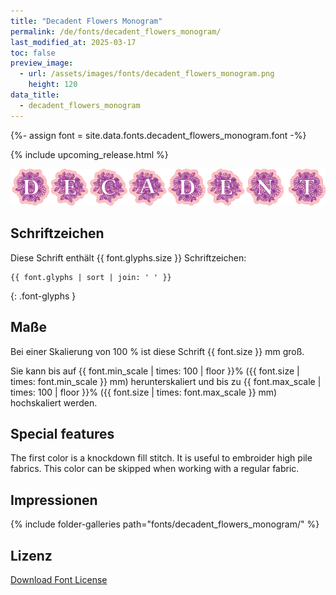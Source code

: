 ```yaml
---
title: "Decadent Flowers Monogram"
permalink: /de/fonts/decadent_flowers_monogram/
last_modified_at: 2025-03-17
toc: false
preview_image:
  - url: /assets/images/fonts/decadent_flowers_monogram.png
    height: 120
data_title:
  - decadent_flowers_monogram
---
```

{%- assign font = site.data.fonts.decadent_flowers_monogram.font -%}

{% include upcoming_release.html %}

![decadent flowers monogram](/assets/images/fonts/decadent_flowers_monogram.png)

## Schriftzeichen

Diese Schrift enthält  {{ font.glyphs.size }} Schriftzeichen:

```
{{ font.glyphs | sort | join: ' ' }}
```
{: .font-glyphs }


## Maße

Bei einer Skalierung von 100 % ist diese Schrift {{ font.size }} mm groß.

Sie kann bis auf {{ font.min_scale | times: 100 | floor }}% ({{ font.size | times: font.min_scale }} mm) herunterskaliert und 
bis zu {{ font.max_scale | times: 100 | floor }}% ({{ font.size | times: font.max_scale }} mm) hochskaliert  werden.

## Special features
The  first color is a knockdown fill stitch. It is useful to embroider high pile fabrics. This color can be skipped when working with a regular fabric.


## Impressionen

{% include folder-galleries path="fonts/decadent_flowers_monogram/" %}

## Lizenz

[Download Font License](https://github.com/inkstitch/inkstitch/tree/main/fonts/decadent_flowers_monogram/LICENSE)
